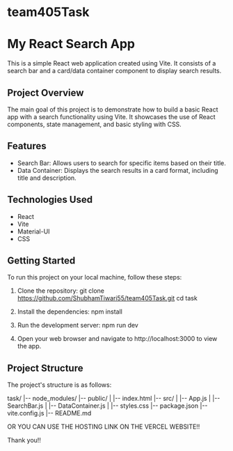 # team405Task

# My React Search App

This is a simple React web application created using Vite. It consists of a search bar and a card/data container component to display search results.

## Project Overview

The main goal of this project is to demonstrate how to build a basic React app with a search functionality using Vite. It showcases the use of React components, state management, and basic styling with CSS.

## Features

- Search Bar: Allows users to search for specific items based on their title.
- Data Container: Displays the search results in a card format, including title and description.

## Technologies Used

- React
- Vite
- Material-UI
- CSS

## Getting Started

To run this project on your local machine, follow these steps:

1. Clone the repository:
 git clone https://github.com/ShubhamTiwari55/team405Task.git
cd task
2. Install the dependencies:
   npm install
3. Run the development server:
  npm run dev


4. Open your web browser and navigate to http://localhost:3000 to view the app.

## Project Structure

The project's structure is as follows:

task/
|-- node_modules/
|-- public/
| |-- index.html
|-- src/
| |-- App.js
| |-- SearchBar.js
| |-- DataContainer.js
| |-- styles.css
|-- package.json
|-- vite.config.js
|-- README.md

  OR YOU CAN USE THE HOSTING LINK ON THE VERCEL WEBSITE!!

  Thank you!!
   

